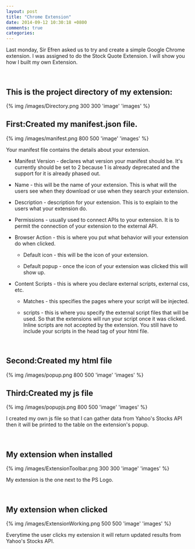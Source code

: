 ```yaml
---
layout: post
title: "Chrome Extension"
date: 2014-09-12 10:30:18 +0800
comments: true
categories: 
---
```


<p>Last monday, Sir Efren asked us to try and create a simple Google Chrome extension. I was assigned to do the Stock Quote Extension. I will show you how I built my own Extension.</p>
<br />

<h2>This is the project directory of my extension:</h2>
{% img /images/Directory.png 300 300 'image' 'images' %}
<br />
<h2>First:Created my manifest.json file.</h2>
{% img /images/manifest.png 800 500 'image' 'images' %}
<p>Your manifest file contains the details about your extension.</p>
<ul>
<li><p>Manifest Version - declares what version your manifest should be. It's currently should be set to 2 because 1 is already deprecated and the support for it is already phased out.</p></li>
<li><p>Name - this will be the name of your extension. This is what will the users see when they download or use when they search your extension.</p></li>
<li><p>Description - description for your extension. This is to explain to the users what your extension do.</p></li>
<li><p>Permissions - usually used to connect APIs to your extension. It is to permit the connection of your extension to the external API.</p></li>
<li><p>Browser Action - this is where you put what behavior will your extension do when clicked.</p></li>
		<ul>
			<li><p>Default icon - this will be the icon of your extension.</p></li>
			<li><p>Default popup - once the icon of your extension was clicked this will show up.</p></li>
		</ul>
<li><p>Content Scripts - this is where you declare external scripts, external css, etc.</p></li>
		<ul>
			<li><p>Matches - this specifies the pages where your script will be injected.</p></li>
			<li><p>scripts - this is where you specify the external script files that will be used. So that the extensions will run your script once it was clicked. Inline scripts are not accepted by the extension. You still have to include your scripts in the head tag of your html file.</p>
		</ul>
</ul>

<br />

<h2>Second:Created my html file</h2>
{% img /images/popup.png 800 500 'image' 'images' %}

<h2>Third:Created my js file</h2>
{% img /images/popupjs.png 800 500 'image' 'images' %}
<p>I created my own js file so that I can gather data from Yahoo's Stocks API then it will be printed to the table on the extension's popup.</p>

<br />

<h2>My extension when installed</h2>
{% img /images/ExtensionToolbar.png 300 300 'image' 'images' %}
<p>My extension is the one next to the PS Logo.</p>

<br />

<h2>My extension when clicked</h2>
{% img /images/ExtensionWorking.png 500 500 'image' 'images' %}
<p>Everytime the user clicks my extension it will return updated results from Yahoo's Stocks API.</p>
